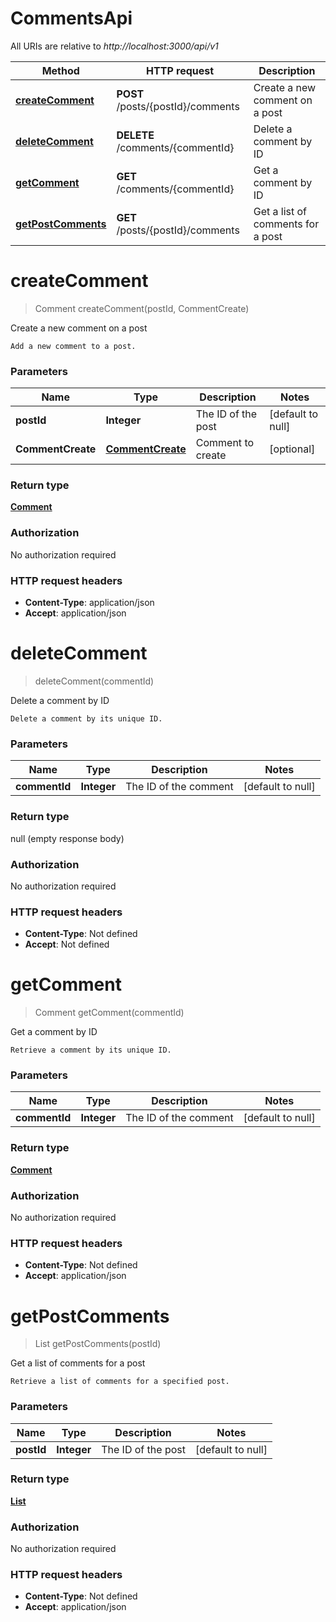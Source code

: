 # CommentsApi

All URIs are relative to *http://localhost:3000/api/v1*

| Method | HTTP request | Description |
|------------- | ------------- | -------------|
| [**createComment**](CommentsApi.md#createComment) | **POST** /posts/{postId}/comments | Create a new comment on a post |
| [**deleteComment**](CommentsApi.md#deleteComment) | **DELETE** /comments/{commentId} | Delete a comment by ID |
| [**getComment**](CommentsApi.md#getComment) | **GET** /comments/{commentId} | Get a comment by ID |
| [**getPostComments**](CommentsApi.md#getPostComments) | **GET** /posts/{postId}/comments | Get a list of comments for a post |


<a name="createComment"></a>
# **createComment**
> Comment createComment(postId, CommentCreate)

Create a new comment on a post

    Add a new comment to a post.

### Parameters

|Name | Type | Description  | Notes |
|------------- | ------------- | ------------- | -------------|
| **postId** | **Integer**| The ID of the post | [default to null] |
| **CommentCreate** | [**CommentCreate**](../Models/CommentCreate.md)| Comment to create | [optional] |

### Return type

[**Comment**](../Models/Comment.md)

### Authorization

No authorization required

### HTTP request headers

- **Content-Type**: application/json
- **Accept**: application/json

<a name="deleteComment"></a>
# **deleteComment**
> deleteComment(commentId)

Delete a comment by ID

    Delete a comment by its unique ID.

### Parameters

|Name | Type | Description  | Notes |
|------------- | ------------- | ------------- | -------------|
| **commentId** | **Integer**| The ID of the comment | [default to null] |

### Return type

null (empty response body)

### Authorization

No authorization required

### HTTP request headers

- **Content-Type**: Not defined
- **Accept**: Not defined

<a name="getComment"></a>
# **getComment**
> Comment getComment(commentId)

Get a comment by ID

    Retrieve a comment by its unique ID.

### Parameters

|Name | Type | Description  | Notes |
|------------- | ------------- | ------------- | -------------|
| **commentId** | **Integer**| The ID of the comment | [default to null] |

### Return type

[**Comment**](../Models/Comment.md)

### Authorization

No authorization required

### HTTP request headers

- **Content-Type**: Not defined
- **Accept**: application/json

<a name="getPostComments"></a>
# **getPostComments**
> List getPostComments(postId)

Get a list of comments for a post

    Retrieve a list of comments for a specified post.

### Parameters

|Name | Type | Description  | Notes |
|------------- | ------------- | ------------- | -------------|
| **postId** | **Integer**| The ID of the post | [default to null] |

### Return type

[**List**](../Models/Comment.md)

### Authorization

No authorization required

### HTTP request headers

- **Content-Type**: Not defined
- **Accept**: application/json

